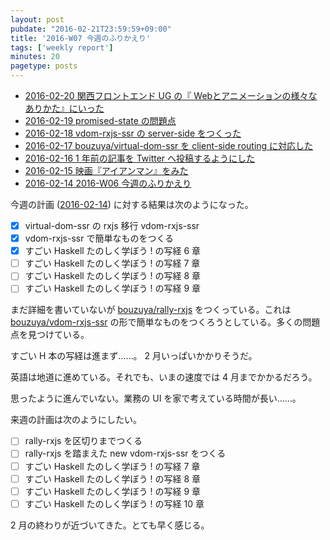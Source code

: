 ```yaml
---
layout: post
pubdate: "2016-02-21T23:59:59+09:00"
title: '2016-W07 今週のふりかえり'
tags: ['weekly report']
minutes: 20
pagetype: posts
---
```

- [2016-02-20 関西フロントエンド UG の『 Webとアニメーションの様々なありかた』にいった][2016-02-20]
- [2016-02-19 promised-state の問題点][2016-02-19]
- [2016-02-18 vdom-rxjs-ssr の server-side をつくった][2016-02-18]
- [2016-02-17 bouzuya/virtual-dom-ssr を client-side routing に対応した][2016-02-17]
- [2016-02-16 1 年前の記事を Twitter へ投稿するようにした][2016-02-16]
- [2016-02-15 映画『アイアンマン』をみた][2016-02-15]
- [2016-02-14 2016-W06 今週のふりかえり][2016-02-14]

今週の計画 ([2016-02-14][]) に対する結果は次のようになった。

- [x] virtual-dom-ssr の rxjs 移行 vdom-rxjs-ssr
- [x] vdom-rxjs-ssr で簡単なものをつくる
- [x] すごい Haskell たのしく学ぼう ! の写経 6 章
- [ ] すごい Haskell たのしく学ぼう ! の写経 7 章
- [ ] すごい Haskell たのしく学ぼう ! の写経 8 章
- [ ] すごい Haskell たのしく学ぼう ! の写経 9 章

まだ詳細を書いていないが [bouzuya/rally-rxjs][] をつくっている。これは [bouzuya/vdom-rxjs-ssr][] の形で簡単なものをつくろうとしている。多くの問題点を見つけている。

すごい H 本の写経は進まず……。 2 月いっぱいかかりそうだ。

英語は地道に進めている。それでも、いまの速度では 4 月までかかるだろう。

思ったように進んでいない。業務の UI を家で考えている時間が長い……。

来週の計画は次のようにしたい。

- [ ] rally-rxjs を区切りまでつくる
- [ ] rally-rxjs を踏まえた new vdom-rxjs-ssr をつくる
- [ ] すごい Haskell たのしく学ぼう ! の写経 7 章
- [ ] すごい Haskell たのしく学ぼう ! の写経 8 章
- [ ] すごい Haskell たのしく学ぼう ! の写経 9 章
- [ ] すごい Haskell たのしく学ぼう ! の写経 10 章

2 月の終わりが近づいてきた。とても早く感じる。

[2016-02-07]: http://blog.bouzuya.net/2016/02/07/
[2016-02-14]: http://blog.bouzuya.net/2016/02/14/
[2016-02-15]: http://blog.bouzuya.net/2016/02/15/
[2016-02-16]: http://blog.bouzuya.net/2016/02/16/
[2016-02-17]: http://blog.bouzuya.net/2016/02/17/
[2016-02-18]: http://blog.bouzuya.net/2016/02/18/
[2016-02-19]: http://blog.bouzuya.net/2016/02/19/
[2016-02-20]: http://blog.bouzuya.net/2016/02/20/
[bouzuya/rally-rxjs]: https://github.com/bouzuya/rally-rxjs
[bouzuya/vdom-rxjs-ssr]: https://github.com/bouzuya/vdom-rxjs-ssr
